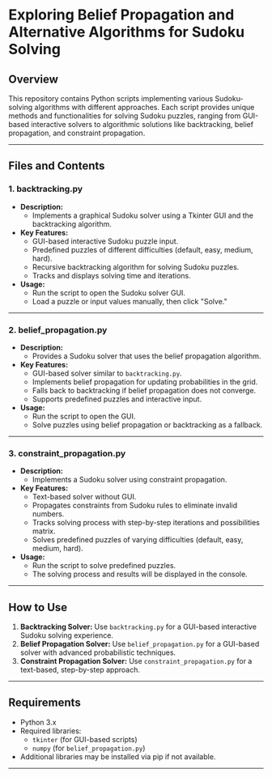 # Exploring Belief Propagation and Alternative Algorithms for Sudoku Solving

## Overview
This repository contains Python scripts implementing various Sudoku-solving algorithms with different approaches. Each script provides unique methods and functionalities for solving Sudoku puzzles, ranging from GUI-based interactive solvers to algorithmic solutions like backtracking, belief propagation, and constraint propagation.

---

## Files and Contents

### 1. **backtracking.py**
   - **Description:** 
     - Implements a graphical Sudoku solver using a Tkinter GUI and the backtracking algorithm.
   - **Key Features:**
     - GUI-based interactive Sudoku puzzle input.
     - Predefined puzzles of different difficulties (default, easy, medium, hard).
     - Recursive backtracking algorithm for solving Sudoku puzzles.
     - Tracks and displays solving time and iterations.
   - **Usage:** 
     - Run the script to open the Sudoku solver GUI.
     - Load a puzzle or input values manually, then click "Solve."

---

### 2. **belief_propagation.py**
   - **Description:**
     - Provides a Sudoku solver that uses the belief propagation algorithm.
   - **Key Features:**
     - GUI-based solver similar to `backtracking.py`.
     - Implements belief propagation for updating probabilities in the grid.
     - Falls back to backtracking if belief propagation does not converge.
     - Supports predefined puzzles and interactive input.
   - **Usage:** 
     - Run the script to open the GUI.
     - Solve puzzles using belief propagation or backtracking as a fallback.

---

### 3. **constraint_propagation.py**
   - **Description:**
     - Implements a Sudoku solver using constraint propagation.
   - **Key Features:**
     - Text-based solver without GUI.
     - Propagates constraints from Sudoku rules to eliminate invalid numbers.
     - Tracks solving process with step-by-step iterations and possibilities matrix.
     - Solves predefined puzzles of varying difficulties (default, easy, medium, hard).
   - **Usage:** 
     - Run the script to solve predefined puzzles.
     - The solving process and results will be displayed in the console.

---

## How to Use
1. **Backtracking Solver:** Use `backtracking.py` for a GUI-based interactive Sudoku solving experience.
2. **Belief Propagation Solver:** Use `belief_propagation.py` for a GUI-based solver with advanced probabilistic techniques.
3. **Constraint Propagation Solver:** Use `constraint_propagation.py` for a text-based, step-by-step approach.

---

## Requirements
- Python 3.x
- Required libraries:
  - `tkinter` (for GUI-based scripts)
  - `numpy` (for `belief_propagation.py`)
- Additional libraries may be installed via pip if not available.

---
